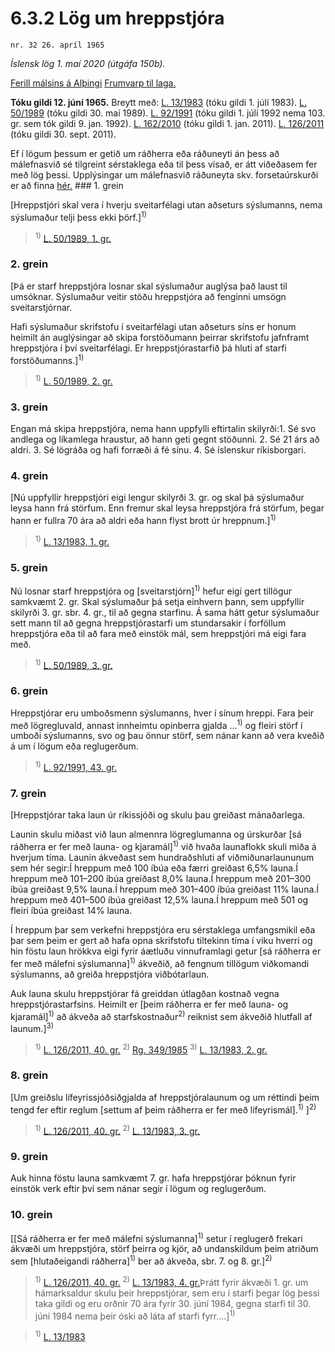 # 6.3.2 Lög um hreppstjóra

`nr. 32 26. apríl 1965`

_Íslensk lög 1. maí 2020 (útgáfa 150b)._

[Ferill málsins á Alþingi](https://www.althingi.is/thingstorf/thingmalalistar-eftir-thingum/ferill/?ltg=85&mnr=51)
[Frumvarp til laga.](https://www.althingi.is/altext/85/s/pdf/0057.pdf)

**Tóku gildi 12. júní 1965.**
Breytt með:
[L. 13/1983](https://althingi.is/altext/stjtnr.html#1983013) (tóku gildi 1. júlí 1983).
[L. 50/1989](https://althingi.is/altext/stjt/1989.050.html) (tóku gildi 30. maí 1989).
[L. 92/1991](https://althingi.is/altext/stjt/1991.092.html) (tóku gildi 1. júlí 1992 nema 103. gr. sem tók gildi 9. jan. 1992).
[L. 162/2010](https://althingi.is/altext/stjt/2010.162.html) (tóku gildi 1. jan. 2011).
[L. 126/2011](https://althingi.is/altext/stjt/2011.126.html) (tóku gildi 30. sept. 2011).

Ef í lögum þessum er getið um ráðherra eða ráðuneyti án þess að málefnasvið sé tilgreint sérstaklega eða til þess vísað, er átt viðeðasem fer með lög þessi. Upplýsingar um málefnasvið ráðuneyta skv. forsetaúrskurði er að finna [hér.](2018119.md) ### 1. grein

[Hreppstjóri skal vera í hverju sveitarfélagi utan aðseturs sýslumanns, nema sýslumaður telji þess ekki þörf.]<sup>1)</sup> 

> <sup>1)</sup> [L. 50/1989, 1. gr.](https://althingi.is/altext/stjt/1989.050.html)

### 2. grein

[Þá er starf hreppstjóra losnar skal sýslumaður auglýsa það laust til umsóknar. Sýslumaður veitir stöðu hreppstjóra að fenginni umsögn sveitarstjórnar.

Hafi sýslumaður skrifstofu í sveitarfélagi utan aðseturs síns er honum heimilt án auglýsingar að skipa forstöðumann þeirrar skrifstofu jafnframt hreppstjóra í því sveitarfélagi. Er hreppstjórastarfið þá hluti af starfi forstöðumanns.]<sup>1)</sup> 

> <sup>1)</sup> [L. 50/1989, 2. gr.](https://althingi.is/altext/stjt/1989.050.html)

### 3. grein

Engan má skipa hreppstjóra, nema hann uppfylli eftirtalin skilyrði:1. Sé svo andlega og líkamlega hraustur, að hann geti gegnt stöðunni.
2. Sé 21 árs að aldri.
3. Sé lögráða og hafi forræði á fé sínu.
4. Sé íslenskur ríkisborgari.

### 4. grein

[Nú uppfyllir hreppstjóri eigi lengur skilyrði 3. gr. og skal þá sýslumaður leysa hann frá störfum. Enn fremur skal leysa hreppstjóra frá störfum, þegar hann er fullra 70 ára að aldri eða hann flyst brott úr hreppnum.]<sup>1)</sup> 

> <sup>1)</sup> [L. 13/1983, 1. gr.](https://althingi.is/altext/stjtnr.html#1983013?g1)

### 5. grein

Nú losnar starf hreppstjóra og [sveitarstjórn]<sup>1)</sup> hefur eigi gert tillögur samkvæmt 2. gr. Skal sýslumaður þá setja einhvern þann, sem uppfyllir skilyrði 3. gr. sbr. 4. gr., til að gegna starfinu. Á sama hátt getur sýslumaður sett mann til að gegna hreppstjórastarfi um stundarsakir í forföllum hreppstjóra eða til að fara með einstök mál, sem hreppstjóri má eigi fara með.

> <sup>1)</sup> [L. 50/1989, 3. gr.](https://althingi.is/altext/stjt/1989.050.html)

### 6. grein

Hreppstjórar eru umboðsmenn sýslumanns, hver í sínum hreppi. Fara þeir með lögregluvald, annast innheimtu opinberra gjalda …<sup>1)</sup> og fleiri störf í umboði sýslumanns, svo og þau önnur störf, sem nánar kann að vera kveðið á um í lögum eða reglugerðum.

> <sup>1)</sup> [L. 92/1991, 43. gr.](https://althingi.is/altext/stjt/1991.092.html)

### 7. grein

[Hreppstjórar taka laun úr ríkissjóði og skulu þau greiðast mánaðarlega.

Launin skulu miðast við laun almennra lögreglumanna og úrskurðar [sá ráðherra er fer með launa- og kjaramál]<sup>1)</sup> við hvaða launaflokk skuli miða á hverjum tíma. Launin ákveðast sem hundraðshluti af viðmiðunarlaununum sem hér segir:Í hreppum með 100 íbúa eða færri greiðast 6,5% launa.Í hreppum með 101–200 íbúa greiðast 8,0% launa.Í hreppum með 201–300 íbúa greiðast 9,5% launa.Í hreppum með 301–400 íbúa greiðast 11% launa.Í hreppum með 401–500 íbúa greiðast 12,5% launa.Í hreppum með 501 og fleiri íbúa greiðast 14% launa.

Í hreppum þar sem verkefni hreppstjóra eru sérstaklega umfangsmikil eða þar sem þeim er gert að hafa opna skrifstofu tiltekinn tíma í viku hverri og hin föstu laun hrökkva eigi fyrir áætluðu vinnuframlagi getur [sá ráðherra er fer með málefni sýslumanna]<sup>1)</sup> ákveðið, að fengnum tillögum viðkomandi sýslumanns, að greiða hreppstjóra viðbótarlaun.

Auk launa skulu hreppstjórar fá greiddan útlagðan kostnað vegna hreppstjórastarfsins. Heimilt er [þeim ráðherra er fer með launa- og kjaramál]<sup>1)</sup> að ákveða að starfskostnaður<sup>2)</sup> reiknist sem ákveðið hlutfall af launum.]<sup>3)</sup> 

> <sup>1)</sup> [L. 126/2011, 40. gr.](https://althingi.is/altext/stjt/2011.126.html) <sup>2)</sup> [Rg. 349/1985](https://althingi.ishttps://www.reglugerd.is/reglugerdir/allar/nr/349-1985) <sup>3)</sup> [L. 13/1983, 2. gr.](https://althingi.is/altext/stjtnr.html#1983013?g2)

### 8. grein

[Um greiðslu lífeyrissjóðsiðgjalda af hreppstjóralaunum og um réttindi þeim tengd fer eftir reglum [settum af þeim ráðherra er fer með lífeyrismál].<sup>1)</sup> ]<sup>2)</sup> 

> <sup>1)</sup> [L. 126/2011, 40. gr.](https://althingi.is/altext/stjt/2011.126.html) <sup>2)</sup> [L. 13/1983, 3. gr.](https://althingi.is/altext/stjtnr.html#1983013?g3)

### 9. grein

Auk hinna föstu launa samkvæmt 7. gr. hafa hreppstjórar þóknun fyrir einstök verk eftir því sem nánar segir í lögum og reglugerðum.

### 10. grein

[[Sá ráðherra er fer með málefni sýslumanna]<sup>1)</sup> setur í reglugerð frekari ákvæði um hreppstjóra, störf þeirra og kjör, að undanskildum þeim atriðum sem [hlutaðeigandi ráðherra]<sup>1)</sup> ber að ákveða, sbr. 7. og 8. gr.]<sup>2)</sup> 

> <sup>1)</sup> [L. 126/2011, 40. gr.](https://althingi.is/altext/stjt/2011.126.html) <sup>2)</sup> [L. 13/1983, 4. gr.](https://althingi.is/altext/stjtnr.html#1983013?g4)Þrátt fyrir ákvæði 1. gr. um hámarksaldur skulu þeir hreppstjórar, sem eru í starfi þegar lög þessi taka gildi og eru orðnir 70 ára fyrir 30. júní 1984, gegna starfi til 30. júní 1984 nema þeir óski að láta af starfi fyrr.…]<sup>1)</sup> 

> <sup>1)</sup> [L. 13/1983](https://althingi.is/altext/stjtnr.html#1983013)
